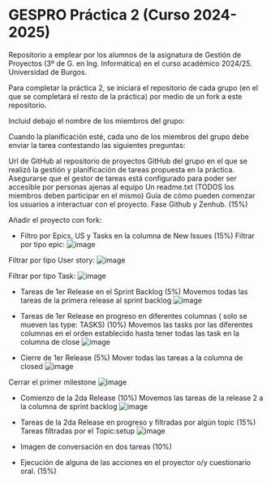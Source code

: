# GESPRO Práctica 2 (Curso 2024-2025)
Repositorio a emplear por los alumnos de la asignatura de Gestión de Proyectos (3º de G. en Ing. Informática) en el curso académico 2024/25. Universidad de Burgos.

Para completar la práctica 2, se iniciará el repositorio de cada grupo (en el que se completará el resto de la práctica) por medio de un fork a este repositorio.

Incluid debajo el nombre de los miembros del grupo:




Cuando la planificación esté, cada uno de los miembros del grupo debe enviar la tarea contestando las siguientes preguntas:

Url de GitHub al repositorio de proyectos GitHub del grupo en el que se realizó la gestión y planificación de tareas propuesta en la práctica.
Asegurarse que el gestor de tareas está configurado para poder ser accesible por personas ajenas al equipo 
Un readme.txt (TODOS los miembros deben participar en el mismo)
Guía de cómo pueden comenzar los usuarios a interactuar con el proyecto. Fase Github y Zenhub. (15%)

Añadir el proyecto con fork:


 
- Filtro por Epics, US y Tasks en la columna de New Issues (15%)
Filtrar por tipo epic:
![image](https://github.com/user-attachments/assets/d6e86dc1-7908-4b42-95bd-6ee9533de437)

Filtrar por tipo User story:
![image](https://github.com/user-attachments/assets/571b45a3-89ab-43ee-ae3c-99c0372f897d)

Filtrar por tipo Task:
![image](https://github.com/user-attachments/assets/92672e8b-9ede-428e-9f39-9c47ffd26c81)

- Tareas de 1er Release en el Sprint Backlog (5%)
Movemos todas las tareas de la primera release al sprint backlog
![image](https://github.com/user-attachments/assets/c40a6cb4-2512-4c03-93fd-2758c489a690)

- Tareas de 1er Release en progreso en diferentes columnas ( solo se mueven las type: TASKS) (10%)
Movemos las tasks por las diferentes columnas en el orden establecido hasta tener todas las task en la columna de close
![image](https://github.com/user-attachments/assets/bb5c5990-f45b-43a6-9598-b911347404aa)

- Cierre de 1er Release (5%)
Mover todas las tareas a la columna de closed
![image](https://github.com/user-attachments/assets/a9c635e6-9aa9-45a9-ac16-f072f7d86dde)


Cerrar el primer milestone
![image](https://github.com/user-attachments/assets/6abaa4e8-ba69-4490-8f64-dda084e6a73e)


- Comienzo de la 2da Release (10%)
Movemos las tareas de la release 2 a la columna de sprint backlog
![image](https://github.com/user-attachments/assets/c0389f3d-e92c-43f3-ba3a-ca4c3c7de3b5)

- Tareas de la 2da Release en progreso y filtradas por algún topic (15%)
Tareas filtradas por el Topic:setup
![image](https://github.com/user-attachments/assets/1135c634-9f6b-4216-8099-87e44830d443)

- Imagen de conversación en dos tareas (10%)
- Ejecución de alguna de las acciones en el proyector o/y cuestionario oral. (15%)
